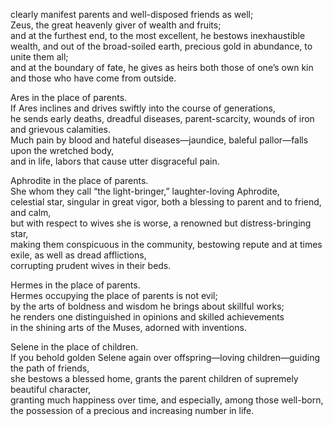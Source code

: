 clearly manifest parents and well-disposed friends as well;  
Zeus, the great heavenly giver of wealth and fruits;  
and at the furthest end, to the most excellent, he bestows inexhaustible wealth, and out of the broad-soiled earth, precious gold in abundance, to unite them all;  
and at the boundary of fate, he gives as heirs both those of one’s own kin and those who have come from outside.

Ares in the place of parents.  
If Ares inclines and drives swiftly into the course of generations,  
he sends early deaths, dreadful diseases, parent-scarcity, wounds of iron and grievous calamities.  
Much pain by blood and hateful diseases—jaundice, baleful pallor—falls upon the wretched body,  
and in life, labors that cause utter disgraceful pain.

Aphrodite in the place of parents.  
She whom they call “the light-bringer,” laughter-loving Aphrodite,  
celestial star, singular in great vigor, both a blessing to parent and to friend, and calm,  
but with respect to wives she is worse, a renowned but distress-bringing star,  
making them conspicuous in the community, bestowing repute and at times exile, as well as dread afflictions,  
corrupting prudent wives in their beds.

Hermes in the place of parents.  
Hermes occupying the place of parents is not evil;  
by the arts of boldness and wisdom he brings about skillful works;  
he renders one distinguished in opinions and skilled achievements  
in the shining arts of the Muses, adorned with inventions.

Selene in the place of children.  
If you behold golden Selene again over offspring—loving children—guiding the path of friends,  
she bestows a blessed home, grants the parent children of supremely beautiful character,  
granting much happiness over time, and especially, among those well-born, the possession of a precious and increasing number in life.